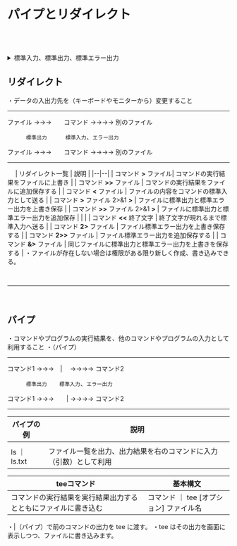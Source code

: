 # パイプとリダイレクト
<br>
<br>
<br>



<details>
<summary>
標準入力、標準出力、標準エラー出力
</summary>
 
| 番号 | 標準 | 説明 |
|--|--|--|
| 0 | 標準入力 | 何も指定されていない場合プログラムが利用するデータの入力元 |
| 1 | 標準出力 | 何も指定されていない場合プログラムが利用するデータの出力先 |
| 2 | 標準エラー出力 | 何も指定されていない場合プログラムが利用するデータのエラー出力先 |

</details>


## リダイレクト
・データの入出力先を（キーボードやモニターから）変更すること

-------------
ファイル →→→　　コマンド →→→→ 別のファイル

　　　` 標準出力 `　　　` 標準入力 `、` エラー出力 `

ファイル →→→　　コマンド →→→→ 別のファイル

-----------------
　
| リダイレクト一覧 | 説明 |
|--|--|
| コマンド **>** ファイル| コマンドの実行結果をファイルに上書き |
| コマンド **>>** ファイル | コマンドの実行結果をファイルに追加保存する |
| コマンド **<** ファイル | ファイルの内容をコマンドの標準入力として送る |
| コマンド **>** ファイル 2>&1 **>** | ファイルに標準出力と標準エラー出力を上書き保存 |
| コマンド **>>** ファイル 2>&1 **>** | ファイルに標準出力と標準エラー出力を追加保存 |
|  |
| コマンド **<<** 終了文字 | 終了文字が現れるまで標準入力へ送る |
| コマンド **2>** ファイル | ファイル標準エラー出力を上書き保存する |
| コマンド **2>>** ファイル | ファイル標準エラー出力を追加保存する |
| コマンド **&>** ファイル | 同じファイルに標準出力と標準エラー出力を上書きを保存する |
・ファイルが存在しない場合は権限がある限り新しく作成、書き込みできる。

<br>

----------------

<br>

## パイプ
・コマンドやプログラムの実行結果を、他のコマンドやプログラムの入力として利用すること
・（パイプ）




-------------
コマンド1 →→→　|　 →→→→ コマンド2

　　　` 標準出力 `　　` 標準入力 `、` エラー出力 `

コマンド1 →→→　　| →→→→ コマンド2

-----------------
 

|パイプの例| 説明 |
|--|--|
|  |  |
| ls ｜ ls.txt | ファイル一覧を出力、出力結果を右のコマンドに入力（引数）として利用 |


| teeコマンド | 基本構文 |
|--|--|
| コマンドの実行結果を実行結果出力するとともにファイルに書き込む | コマンド ｜ tee [オプション] ファイル名

・|（パイプ）で前のコマンドの出力を tee に渡す。
・tee はその出力を画面に表示しつつ、ファイルに書き込みます。









